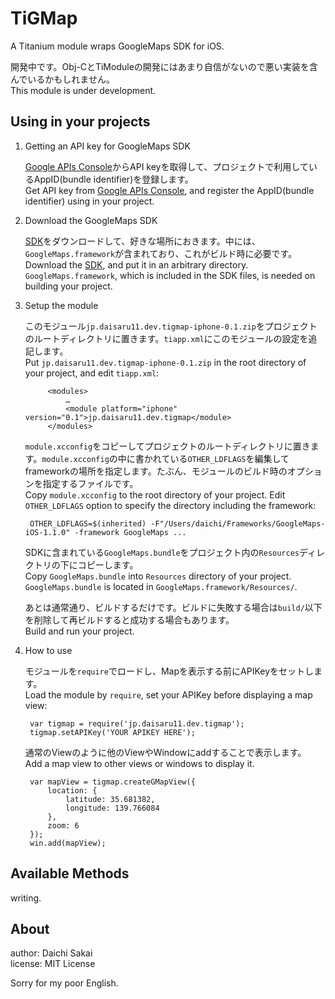 # TiGMap #

A Titanium module wraps GoogleMaps SDK for iOS.


開発中です。Obj-CとTiModuleの開発にはあまり自信がないので悪い実装を含んでいるかもしれません。  
This module is under development.


## Using in your projects ##


1. Getting an API key for GoogleMaps SDK
	
	[Google APIs Console](https://code.google.com/apis/console/)からAPI keyを取得して、プロジェクトで利用しているAppID(bundle identifier)を登録します。  
	Get API key from [Google APIs Console](https://code.google.com/apis/console/), and register the AppID(bundle identifier) using in your project.


2. Download the GoogleMaps SDK

	[SDK](https://developers.google.com/maps/documentation/ios/start?hl=ja)をダウンロードして、好きな場所におきます。中には、`GoogleMaps.framework`が含まれており、これがビルド時に必要です。  
	Download the [SDK](https://developers.google.com/maps/documentation/ios/start?hl=ja), and put it in an arbitrary directory. `GoogleMaps.framework`, which is included in the SDK files, is needed on building your project. 
	
	
3. Setup the module

	このモジュール`jp.daisaru11.dev.tigmap-iphone-0.1.zip`をプロジェクトのルートディレクトリに置きます。`tiapp.xml`にこのモジュールの設定を追記します。  
	Put `jp.daisaru11.dev.tigmap-iphone-0.1.zip` in the root directory of your project, and edit `tiapp.xml`:
	
			<modules>
				…
				<module platform="iphone" version="0.1">jp.daisaru11.dev.tigmap</module>
			</modules>


	`module.xcconfig`をコピーしてプロジェクトのルートディレクトリに置きます。`module.xcconfig`の中に書かれている`OTHER_LDFLAGS`を編集してframeworkの場所を指定します。たぶん、モジュールのビルド時のオプションを指定するファイルです。  
	Copy `module.xcconfig` to the root directory of your project. Edit `OTHER_LDFLAGS` option to specify the directory including the framework: 
	
		OTHER_LDFLAGS=$(inherited) -F"/Users/daichi/Frameworks/GoogleMaps-iOS-1.1.0" -framework GoogleMaps ...
	
	SDKに含まれている`GoogleMaps.bundle`をプロジェクト内の`Resources`ディレクトリの下にコピーします。  
	Copy `GoogleMaps.bundle` into `Resources` directory of your project. `GoogleMaps.bundle` is located in `GoogleMaps.framework/Resources/`.
	
	あとは通常通り、ビルドするだけです。ビルドに失敗する場合は`build/`以下を削除して再ビルドすると成功する場合もあります。  
	Build and run your project.
	
	
4. How to use

	モジュールを`require`でロードし、Mapを表示する前にAPIKeyをセットします。  
	Load the module by `require`, set your APIKey before displaying a map view:
	
		var tigmap = require('jp.daisaru11.dev.tigmap');
		tigmap.setAPIKey('YOUR APIKEY HERE');
		
	通常のViewのように他のViewやWindowにaddすることで表示します。  
	Add a map view to other views or windows to display it.
	
		var mapView = tigmap.createGMapView({
        	location: {
            	latitude: 35.681382,
               	longitude: 139.766084
        	},
        	zoom: 6
        });
        win.add(mapView);
        

## Available Methods ##

writing.

## About ##

author: Daichi Sakai   
license: MIT License
   
Sorry for my poor English.
